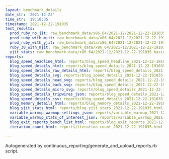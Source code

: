 ```yaml
---
layout: benchmark_details
date_str: '2021-12-22'
time_str: '19:10:35'
timestamp: 2021-12-22-191035
test_results:
  prod_ruby_no_jit: raw_benchmark_data/x86_64/2021-12/2021-12-22-191035_basic_benchmark_prod_ruby_no_jit.json
  prod_ruby_with_mjit: raw_benchmark_data/x86_64/2021-12/2021-12-22-191035_basic_benchmark_prod_ruby_with_mjit.json
  prod_ruby_with_yjit: raw_benchmark_data/x86_64/2021-12/2021-12-22-191035_basic_benchmark_prod_ruby_with_yjit.json
  ruby_30_with_mjit: raw_benchmark_data/x86_64/2021-12/2021-12-22-191035_basic_benchmark_ruby_30_with_mjit.json
  yjit_stats: raw_benchmark_data/x86_64/2021-12/2021-12-22-191035_basic_benchmark_yjit_stats.json
reports:
  blog_speed_headline_html: reports/blog_speed_headline_2021-12-22-191035.html
  blog_speed_details_html: reports/blog_speed_details_2021-12-22-191035.html
  blog_speed_details_raw_details_html: reports/blog_speed_details_2021-12-22-191035.raw_details.html
  blog_speed_details_svg: reports/blog_speed_details_2021-12-22-191035.svg
  blog_speed_details_head_svg: reports/blog_speed_details_2021-12-22-191035.head.svg
  blog_speed_details_back_svg: reports/blog_speed_details_2021-12-22-191035.back.svg
  blog_speed_details_micro_svg: reports/blog_speed_details_2021-12-22-191035.micro.svg
  blog_speed_details_tripwires_json: reports/blog_speed_details_2021-12-22-191035.tripwires.json
  blog_speed_details_csv: reports/blog_speed_details_2021-12-22-191035.csv
  blog_memory_details_html: reports/blog_memory_details_2021-12-22-191035.html
  blog_yjit_stats_html: reports/blog_yjit_stats_2021-12-22-191035.html
  variable_warmup_warmup_settings_json: reports/variable_warmup_2021-12-22-191035.warmup_settings.json
  variable_warmup_stats_of_interest_json: reports/variable_warmup_2021-12-22-191035.stats_of_interest.json
  blog_exit_reports_bench_list_html: reports/blog_exit_reports_2021-12-22-191035.bench_list.html
  iteration_count_html: reports/iteration_count_2021-12-22-191035.html

---
```

Autogenerated by continuous_reporting/generate_and_upload_reports.rb script.
